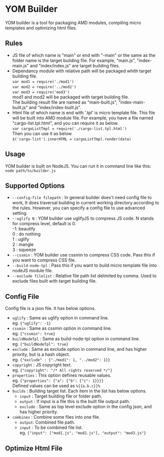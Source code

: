 # YOM Builder
YOM builder is a tool for packaging AMD modules, compiling micro templates and optimizing html files.

## Rules
- JS file of which name is "main" or end with "-main" or the same as the folder name is the target building file. For example, "main.js", "index-main.js" and "index/index.js" are target building files.
- Dependancy module with relative path will be packaged whith target building file.  
`var mod1 = require('./mod1')`  
`var mod2 = require('../mod2')`  
`var mod3 = require('mod3')`  
mod1 and mod2 will be packaged with target building file.  
The building result file are named as "main-built.js", "index-main-built.js" and "index/index-built.js".
- Html file of which name is end with '.tpl' is micro template file. This file will be built into AMD module file. For example, you have a file named "cargo-list.tpl.html", and you can require it as below.  
`var cargoListTmpl = require('./cargo-list.tpl.html')`  
Then you can use it as below.  
`$('cargo-list').innerHTML = cargoListTmpl.render(data)`

## Usage
YOM builder is built on NodeJS. You can run it in command line like this:  
`node path/to/builder.js`

## Supported Options
- `--config-file filepath` : In general builder does't need config file to work,  It does traversal building in current working directory according to the rules. However, you can specify a config file to use advanced setting.
- `--uglify N` : YOM builder use uglifyJS to compress JS code. N stands for compress level, default is 0.  
-1: beautify  
0 : do nothing  
1 : uglify  
2 : mangle  
3 : squeeze
- `--cssmin` : YOM builder use cssmin to compress CSS code. Pass this if you want to compress CSS file.
- `--build-node-tpl` : Pass this if you want to build micro template file into nodeJS module file.
- `--exclude filelist` : Relative file path list delimited by comma. Used to exclude files built with target building file.

## Config File
Config file is a json file. It has below options.
- `uglify` : Same as uglify option in command line.  
eg. `{"uglify": -1}`
- `cssmin` : Same as cssmin option in command line.  
eg. `{"cssmin": true}`
- `buildNodeTpl` : Same as build-node-tpl option in command line.  
eg. `{"buildNodeTpl": true}`
- `exclude` : Same as exclude option in command line, and has higher priority, but is a hash object.  
eg. `{"exclude" : {"./mod1": 1, "../mod2": 1}}`
- `copyright` : JS copyright text.  
eg. `{"copyright": "/* All rights reserved */"}`
- `properties` : This option defines reusable values.  
eg. `{"properties": {"a": {"b": {"c": 1}}}}`  
Defined values can be used as `%{{a.b.c}}%`
- `builds` : Building target list. Each item in the list has below options.
    - `input` : Target building file or folder path.
    - `output` : If input is a file this is the built file output path.
    - `exclude` : Same as top level exclude option in the config json, and has higher priority.
- `combines` : Combine some files into one file.
    - `output`: Combined file path.
    - `input` : To be combined file list.  
    eg. `{"input": ["mod1.js", "mod2.js"], "output": "mod3.js"}`

## Optimize Html File
